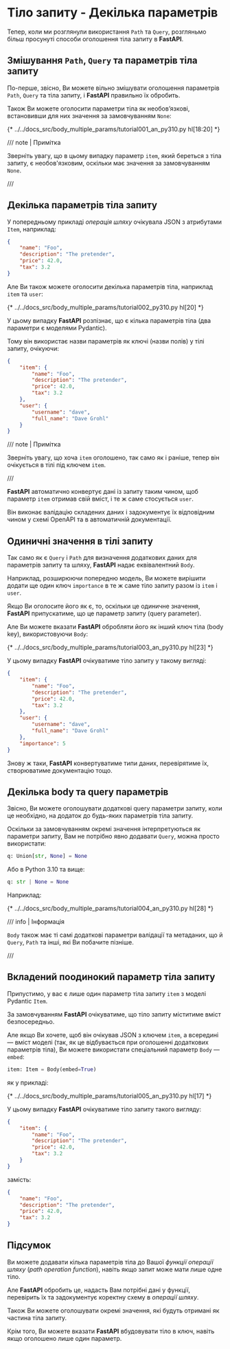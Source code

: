 # Тіло запиту - Декілька параметрів

Тепер, коли ми розглянули використання `Path` та `Query`, розгляньмо більш просунуті способи оголошення тіла запиту в **FastAPI**.

## Змішування `Path`, `Query` та параметрів тіла запиту

По-перше, звісно, Ви можете вільно змішувати оголошення параметрів `Path`, `Query` та тіла запиту, і **FastAPI** правильно їх обробить.

Також Ви можете оголосити параметри тіла як необов’язкові, встановивши для них значення за замовчуванням `None`:

{* ../../docs_src/body_multiple_params/tutorial001_an_py310.py hl[18:20] *}

/// note | Примітка 

Зверніть увагу, що в цьому випадку параметр `item`, який береться з тіла запиту, є необов'язковим, оскільки має значення за замовчуванням `None`.

///

## Декілька параметрів тіла запиту

У попередньому прикладі *операція шляху* очікувала JSON з атрибутами `Item`, наприклад:

```JSON
{
    "name": "Foo",
    "description": "The pretender",
    "price": 42.0,
    "tax": 3.2
}
```
Але Ви також можете оголосити декілька параметрів тіла, наприклад `item` та `user`:

{* ../../docs_src/body_multiple_params/tutorial002_py310.py hl[20] *}

У цьому випадку **FastAPI** розпізнає, що є кілька параметрів тіла (два параметри є моделями Pydantic).

Тому він використає назви параметрів як ключі (назви полів) у тілі запиту, очікуючи:

```JSON
{
    "item": {
        "name": "Foo",
        "description": "The pretender",
        "price": 42.0,
        "tax": 3.2
    },
    "user": {
        "username": "dave",
        "full_name": "Dave Grohl"
    }
}
```

/// note | Примітка 

Зверніть увагу, що хоча `item` оголошено, так само як і раніше, тепер він очікується в тілі під ключем  `item`.

///

**FastAPI**  автоматично конвертує дані із запиту таким чином, щоб параметр `item` отримав свій вміст, і те ж саме стосується `user`.

Він виконає валідацію складених даних і задокументує їх відповідним чином у схемі OpenAPI та в автоматичній документації.

## Одиничні значення в тілі запиту

Так само як є `Query` і `Path` для визначення додаткових даних для параметрів запиту та шляху, **FastAPI** надає еквівалентний `Body`.

Наприклад, розширюючи попередню модель, Ви можете вирішити додати ще один ключ `importance` в те ж саме тіло запиту разом із `item`  і `user`.

Якщо Ви оголосите його як є, то, оскільки це одиничне значення,  **FastAPI**  припускатиме, що це параметр запиту (query parameter).

Але Ви можете вказати **FastAPI**  обробляти його як інший ключ тіла (body key), використовуючи `Body`:

{* ../../docs_src/body_multiple_params/tutorial003_an_py310.py hl[23] *}

У цьому випадку **FastAPI** очікуватиме тіло запиту у такому вигляді:

```JSON
{
    "item": {
        "name": "Foo",
        "description": "The pretender",
        "price": 42.0,
        "tax": 3.2
    },
    "user": {
        "username": "dave",
        "full_name": "Dave Grohl"
    },
    "importance": 5
}
```
Знову ж таки, **FastAPI** конвертуватиме типи даних, перевірятиме їх, створюватиме документацію тощо.

## Декілька body та query параметрів 

Звісно, Ви можете оголошувати додаткові query параметри запиту, коли це необхідно, на додаток до будь-яких параметрів тіла запиту.

Оскільки за замовчуванням окремі значення інтерпретуються як параметри запиту, Вам не потрібно явно додавати `Query`, можна просто використати:

```Python
q: Union[str, None] = None
```

Або в Python 3.10 та вище:

```Python
q: str | None = None
```

Наприклад:

{* ../../docs_src/body_multiple_params/tutorial004_an_py310.py hl[28] *}


/// info | Інформація 

`Body` також має ті самі додаткові параметри валідації та метаданих, що й `Query`, `Path` та інші, які Ви побачите пізніше.

///

## Вкладений поодинокий параметр тіла запиту

Припустимо, у вас є лише один параметр тіла запиту `item` з моделі Pydantic `Item`.

За замовчуванням **FastAPI** очікуватиме, що тіло запиту міститиме вміст безпосередньо.

Але якщо Ви хочете, щоб він очікував JSON з ключем `item`, а всередині — вміст моделі (так, як це відбувається при оголошенні додаткових параметрів тіла), Ви можете використати спеціальний параметр `Body` — `embed`:

```Python
item: Item = Body(embed=True)
```

як у прикладі:

{* ../../docs_src/body_multiple_params/tutorial005_an_py310.py hl[17] *}

У цьому випадку **FastAPI** очікуватиме тіло запиту такого вигляду:

```JSON hl_lines="2"
{
    "item": {
        "name": "Foo",
        "description": "The pretender",
        "price": 42.0,
        "tax": 3.2
    }
}
```

замість:

```JSON
{
    "name": "Foo",
    "description": "The pretender",
    "price": 42.0,
    "tax": 3.2
}
```

## Підсумок

Ви можете додавати кілька параметрів тіла до Вашої *функції операції шляху* (*path operation function*), навіть якщо запит може мати лише одне тіло.

Але **FastAPI** обробить це, надасть Вам потрібні дані у функції, перевірить їх та задокументує коректну схему в *операції шляху*.

Також Ви можете оголошувати окремі значення, які будуть отримані як частина тіла запиту.

Крім того, Ви можете вказати **FastAPI**  вбудовувати тіло в ключ, навіть якщо оголошено лише один параметр.
